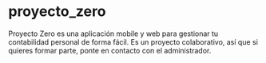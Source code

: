 # proyecto_zero
Proyecto Zero es una aplicación mobile y web para gestionar tu contabilidad personal de forma fácil. Es un proyecto colaborativo, así que si quieres formar parte, ponte en contacto con el administrador.
